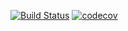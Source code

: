 [![Build Status](https://travis-ci.org/andreykirson/job4j_tracker.svg?branch=master)](https://travis-ci.org/andreykirson/job4j_tracker)
[![codecov](https://codecov.io/gh/andreykirson/job4j_tracker/branch/master/graph/badge.svg)](https://codecov.io/gh/andreykirson/job4j_tracker)
